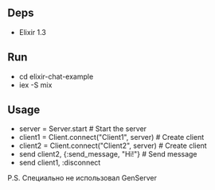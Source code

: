 ## Deps
  * Elixir 1.3

## Run
  * cd elixir-chat-example
  * iex -S mix

## Usage
  * server = Server.start # Start the server
  * client1 = Client.connect("Client1", server) # Create client
  * client2 = Client.connect("Client2", server) # Create client
  * send client2, {:send_message, "Hi!"} # Send message
  * send client1, :disconnect

P.S. Специально не использовал GenServer
